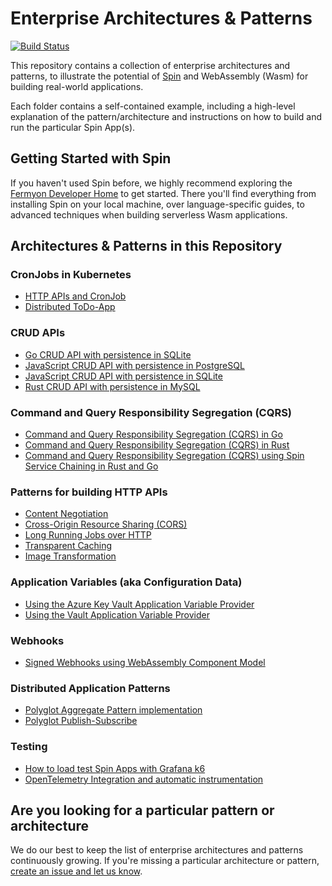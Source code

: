 # Enterprise Architectures & Patterns

[![Build Status](https://github.com/fermyon/enterprise-architectures-and-patterns/actions/workflows/ci.yaml/badge.svg)](https://github.com/fermyon/enterprise-architectures-and-patterns/actions/workflows/ci.yaml)

This repository contains a collection of enterprise architectures and patterns, to illustrate the potential of [Spin](https://github.com/fermyon/spin) and WebAssembly (Wasm) for building real-world applications.

Each folder contains a self-contained example, including a high-level explanation of the pattern/architecture and instructions on how to build and run the particular Spin App(s).

## Getting Started with Spin

If you haven't used Spin before, we highly recommend exploring the [Fermyon Developer Home](https://developer.fermyon.com) to get started. There you'll find everything from installing Spin on your local machine, over language-specific guides, to advanced techniques when building serverless Wasm applications.

## Architectures & Patterns in this Repository

### CronJobs in Kubernetes
- [HTTP APIs and CronJob](./api-with-cronjob)
- [Distributed ToDo-App](./distributed-todo-app/)

### CRUD APIs
- [Go CRUD API with persistence in SQLite](./http-crud-go-sqlite/)
- [JavaScript CRUD API with persistence in PostgreSQL](./http-crud-js-pg/)
- [JavaScript CRUD API with persistence in SQLite](./http-crud-js-sqlite/)
- [Rust CRUD API with persistence in MySQL](./http-crud-rust-mysql/)

### Command and Query Responsibility Segregation (CQRS)
- [Command and Query Responsibility Segregation (CQRS) in Go](./cqrs-go/)
- [Command and Query Responsibility Segregation (CQRS) in Rust](./cqrs-rust/)
- [Command and Query Responsibility Segregation (CQRS) using Spin Service Chaining in Rust and Go](./cqrs-servicechaining/)

### Patterns for building HTTP APIs
- [Content Negotiation](./content-negotiation-rust/)
- [Cross-Origin Resource Sharing (CORS)](./cors-rust/)
- [Long Running Jobs over HTTP](./long-running-jobs-over-http/)
- [Transparent Caching](./caching-rust/)
- [Image Transformation](./image-transformation/)

### Application Variables (aka Configuration Data)
- [Using the Azure Key Vault Application Variable Provider](./application-variable-providers/azure-key-vault-provider/)
- [Using the Vault Application Variable Provider](./application-variable-providers/vault-provider/)

### Webhooks
- [Signed Webhooks using WebAssembly Component Model](./signed-webhooks/)

### Distributed Application Patterns
- [Polyglot Aggregate Pattern implementation](./aggregate-pattern/)
- [Polyglot Publish-Subscribe](./pub-sub-polyglot/)

### Testing
- [How to load test Spin Apps with Grafana k6](./load-testing-spin-with-k6/)
- [OpenTelemetry Integration and automatic instrumentation](./distributed-tracing/)


## Are you looking for a particular pattern or architecture

We do our best to keep the list of enterprise architectures and patterns continuously growing. If you're missing a particular architecture or pattern, [create an issue and let us know](https://github.com/fermyon/enterprise-architectures-and-patterns/issues).
